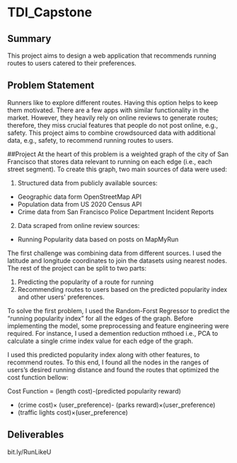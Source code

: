 # TDI_Capstone

## Summary
This project aims to design a web application that recommends running routes to users catered to their preferences. 

## Problem Statement
Runners like to explore different routes. Having this option helps to keep them motivated. There are a few apps with similar functionality in the market. However, they heavily rely on online reviews to generate routes; therefore, they miss crucial features that people do not post online, e.g., safety. This project aims to combine crowdsourced data with additional data, e.g., safety, to recommend running routes to users. 

##Project
At the heart of this problem is a weighted graph of the city of San Francisco that stores data relevant to running on each edge (i.e., each street segment). To create this graph, two main sources of data were used:
 
1. Structured data from publicly available sources:
  - Geographic data form OpenStreetMap API
  - Population data from US 2020 Census API
  - Crime data from San Francisco Police Department Incident Reports

2. Data scraped from online review sources:
  - Running Popularity data based on posts on MapMyRun

The first challenge was combining data from different sources. I used the latitude and longitude coordinates to join the datasets using nearest nodes. The rest of the project can be split to two parts:

1. Predicting the popularity of a route for running
2. Recommending routes to users based on the predicted popularity index and other users' preferences. 

To solve the first problem, I used the Random-Forst Regressor to predict the “running popularity index” for all the edges of the graph. Before implementing the model, some preprocessing and feature engineering were required. For instance, I used a demention reduction mthoed i.e., PCA to calculate a single crime index value for each edge of the graph. 

I used this predicted popularity index along with other features, to recommend routes. To this end, I found all the nodes in the ranges of users’s desired running distance and found the routes that optimized the cost function bellow:

 Cost Function =    (length cost)-(predicted popularity reward)   
+ (crime cost)× (user_preference)- (parks reward)×(user_preference) 
 + (traffic lights cost)×(user_preference) 

## Deliverables
bit.ly/RunLikeU
